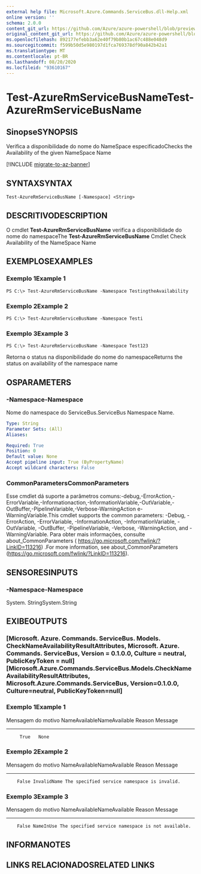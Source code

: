 ```yaml
---
external help file: Microsoft.Azure.Commands.ServiceBus.dll-Help.xml
online version: ''
schema: 2.0.0
content_git_url: https://github.com/Azure/azure-powershell/blob/preview/src/ResourceManager/ServiceBus/Commands.ServiceBus/help/Test-AzureRmServiceBusName.md
original_content_git_url: https://github.com/Azure/azure-powershell/blob/preview/src/ResourceManager/ServiceBus/Commands.ServiceBus/help/Test-AzureRmServiceBusName.md
ms.openlocfilehash: 892177efebb3a62e40f79b80b1ac67c488e048d9
ms.sourcegitcommit: f599b50d5e980197d1fca769378df90a842b42a1
ms.translationtype: MT
ms.contentlocale: pt-BR
ms.lasthandoff: 08/20/2020
ms.locfileid: "93610167"
---
```

# <span data-ttu-id="6233d-101">Test-AzureRmServiceBusName</span><span class="sxs-lookup"><span data-stu-id="6233d-101">Test-AzureRmServiceBusName</span></span>

## <span data-ttu-id="6233d-102">Sinopse</span><span class="sxs-lookup"><span data-stu-id="6233d-102">SYNOPSIS</span></span>
<span data-ttu-id="6233d-103">Verifica a disponibilidade do nome do NameSpace especificado</span><span class="sxs-lookup"><span data-stu-id="6233d-103">Checks the Availability of the given NameSpace Name</span></span>

[!INCLUDE [migrate-to-az-banner](../../includes/migrate-to-az-banner.md)]

## <span data-ttu-id="6233d-104">SYNTAX</span><span class="sxs-lookup"><span data-stu-id="6233d-104">SYNTAX</span></span>

```
Test-AzureRmServiceBusName [-Namespace] <String>
```

## <span data-ttu-id="6233d-105">DESCRITIVO</span><span class="sxs-lookup"><span data-stu-id="6233d-105">DESCRIPTION</span></span>
<span data-ttu-id="6233d-106">O cmdlet **Test-AzureRmServiceBusName** verifica a disponibilidade do nome do namespace</span><span class="sxs-lookup"><span data-stu-id="6233d-106">The **Test-AzureRmServiceBusName** Cmdlet Check Availability of the NameSpace Name</span></span>

## <span data-ttu-id="6233d-107">EXEMPLOS</span><span class="sxs-lookup"><span data-stu-id="6233d-107">EXAMPLES</span></span>

### <span data-ttu-id="6233d-108">Exemplo 1</span><span class="sxs-lookup"><span data-stu-id="6233d-108">Example 1</span></span>
```
PS C:\> Test-AzureRmServiceBusName -Namespace TestingtheAvailability
```

### <span data-ttu-id="6233d-109">Exemplo 2</span><span class="sxs-lookup"><span data-stu-id="6233d-109">Example 2</span></span>
```
PS C:\> Test-AzureRmServiceBusName -Namespace Testi
```

### <span data-ttu-id="6233d-110">Exemplo 3</span><span class="sxs-lookup"><span data-stu-id="6233d-110">Example 3</span></span>
```
PS C:\> Test-AzureRmServiceBusName -Namespace Test123
```

<span data-ttu-id="6233d-111">Retorna o status na disponibilidade do nome do namespace</span><span class="sxs-lookup"><span data-stu-id="6233d-111">Returns the status on availability of the namespace name</span></span>

## <span data-ttu-id="6233d-112">OS</span><span class="sxs-lookup"><span data-stu-id="6233d-112">PARAMETERS</span></span>

### <span data-ttu-id="6233d-113">-Namespace</span><span class="sxs-lookup"><span data-stu-id="6233d-113">-Namespace</span></span>
<span data-ttu-id="6233d-114">Nome do namespace do ServiceBus.</span><span class="sxs-lookup"><span data-stu-id="6233d-114">ServiceBus Namespace Name.</span></span>

```yaml
Type: String
Parameter Sets: (All)
Aliases: 

Required: True
Position: 0
Default value: None
Accept pipeline input: True (ByPropertyName)
Accept wildcard characters: False
```
### <span data-ttu-id="6233d-115">CommonParameters</span><span class="sxs-lookup"><span data-stu-id="6233d-115">CommonParameters</span></span>
<span data-ttu-id="6233d-116">Esse cmdlet dá suporte a parâmetros comuns:-debug,-ErrorAction,-ErrorVariable,-Informationaction,-InformationVariable,-OutVariable,-OutBuffer,-PipelineVariable,-Verbose-WarningAction e-WarningVariable.</span><span class="sxs-lookup"><span data-stu-id="6233d-116">This cmdlet supports the common parameters: -Debug, -ErrorAction, -ErrorVariable, -InformationAction, -InformationVariable, -OutVariable, -OutBuffer, -PipelineVariable, -Verbose, -WarningAction, and -WarningVariable.</span></span> <span data-ttu-id="6233d-117">Para obter mais informações, consulte about_CommonParameters ( https://go.microsoft.com/fwlink/?LinkID=113216) .</span><span class="sxs-lookup"><span data-stu-id="6233d-117">For more information, see about_CommonParameters (https://go.microsoft.com/fwlink/?LinkID=113216).</span></span>

## <span data-ttu-id="6233d-118">SENSORES</span><span class="sxs-lookup"><span data-stu-id="6233d-118">INPUTS</span></span>

### <span data-ttu-id="6233d-119">-Namespace</span><span class="sxs-lookup"><span data-stu-id="6233d-119">-Namespace</span></span>
 <span data-ttu-id="6233d-120">System. String</span><span class="sxs-lookup"><span data-stu-id="6233d-120">System.String</span></span>

## <span data-ttu-id="6233d-121">EXIBE</span><span class="sxs-lookup"><span data-stu-id="6233d-121">OUTPUTS</span></span>

### <span data-ttu-id="6233d-122">[Microsoft. Azure. Commands. ServiceBus. Models. CheckNameAvailabilityResultAttributes, Microsoft. Azure. Commands. ServiceBus, Version = 0.1.0.0, Culture = neutral, PublicKeyToken = null]</span><span class="sxs-lookup"><span data-stu-id="6233d-122">[Microsoft.Azure.Commands.ServiceBus.Models.CheckNameAvailabilityResultAttributes, Microsoft.Azure.Commands.ServiceBus, Version=0.1.0.0, Culture=neutral, PublicKeyToken=null]</span></span>

### <span data-ttu-id="6233d-123">Exemplo 1</span><span class="sxs-lookup"><span data-stu-id="6233d-123">Example 1</span></span>
<span data-ttu-id="6233d-124">Mensagem do motivo NameAvailable</span><span class="sxs-lookup"><span data-stu-id="6233d-124">NameAvailable Reason Message</span></span>
------------- ------ -------
         True   None

### <span data-ttu-id="6233d-125">Exemplo 2</span><span class="sxs-lookup"><span data-stu-id="6233d-125">Example 2</span></span>
<span data-ttu-id="6233d-126">Mensagem do motivo NameAvailable</span><span class="sxs-lookup"><span data-stu-id="6233d-126">NameAvailable      Reason Message</span></span>
-------------      ------ -------
        False InvalidName The specified service namespace is invalid.

### <span data-ttu-id="6233d-127">Exemplo 3</span><span class="sxs-lookup"><span data-stu-id="6233d-127">Example 3</span></span>
<span data-ttu-id="6233d-128">Mensagem do motivo NameAvailable</span><span class="sxs-lookup"><span data-stu-id="6233d-128">NameAvailable    Reason Message</span></span>
-------------    ------ -------
        False NameInUse The specified service namespace is not available.

## <span data-ttu-id="6233d-129">INFORMA</span><span class="sxs-lookup"><span data-stu-id="6233d-129">NOTES</span></span>

## <span data-ttu-id="6233d-130">LINKS RELACIONADOS</span><span class="sxs-lookup"><span data-stu-id="6233d-130">RELATED LINKS</span></span>

